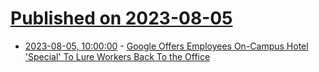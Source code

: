 # [Published on 2023-08-05](index.md)

* [2023-08-05, 10:00:00](https://tech.slashdot.org/story/23/08/05/0125204/google-offers-employees-on-campus-hotel-special-to-lure-workers-back-to-the-office?utm_source=rss1.0mainlinkanon&utm_medium=feed) - [Google Offers Employees On-Campus Hotel 'Special' To Lure Workers Back To the Office](https://tech.slashdot.org/story/23/08/05/0125204/google-offers-employees-on-campus-hotel-special-to-lure-workers-back-to-the-office?utm_source=rss1.0mainlinkanon&utm_medium=feed)
